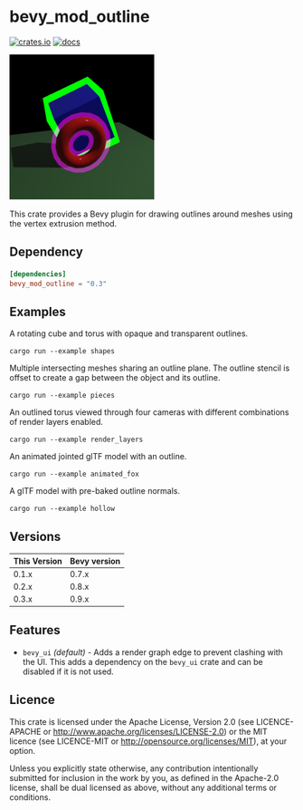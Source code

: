 # bevy_mod_outline

[![crates.io](https://img.shields.io/crates/v/bevy_mod_outline.svg)](https://crates.io/crates/bevy_mod_outline)
[![docs](https://docs.rs/bevy_mod_outline/badge.svg)](https://docs.rs/bevy_mod_outline)

![Screenshot of bevy_mod_outline's shapes example](https://github.com/bevyengine/bevy-assets/blob/main/Assets/3D/bevy_mod_outline.png?raw=true)

This crate provides a Bevy plugin for drawing outlines around meshes using the
vertex extrusion method.

## Dependency

```toml
[dependencies]
bevy_mod_outline = "0.3"
```

## Examples

A rotating cube and torus with opaque and transparent outlines.

```shell
cargo run --example shapes
```

Multiple intersecting meshes sharing an outline plane. The outline stencil is offset to create
a gap between the object and its outline.

```shell
cargo run --example pieces
```

An outlined torus viewed through four cameras with different combinations of render layers
enabled.

```shell
cargo run --example render_layers
```

An animated jointed glTF model with an outline.

```shell
cargo run --example animated_fox
```

A glTF model with pre-baked outline normals.

```shell
cargo run --example hollow
```

## Versions

| This Version | Bevy version |
|--------------|--------------|
| 0.1.x        | 0.7.x        |
| 0.2.x        | 0.8.x        |
| 0.3.x        | 0.9.x        |

## Features

- `bevy_ui` _(default)_ - Adds a render graph edge to prevent clashing with the
UI. This adds a dependency on the `bevy_ui` crate and can be disabled if it is
not used.

## Licence

This crate is licensed under the Apache License, Version 2.0 (see
LICENCE-APACHE or <http://www.apache.org/licenses/LICENSE-2.0>) or the MIT
licence (see LICENCE-MIT or <http://opensource.org/licenses/MIT>), at your
option.

Unless you explicitly state otherwise, any contribution intentionally submitted
for inclusion in the work by you, as defined in the Apache-2.0 license, shall
be dual licensed as above, without any additional terms or conditions.
